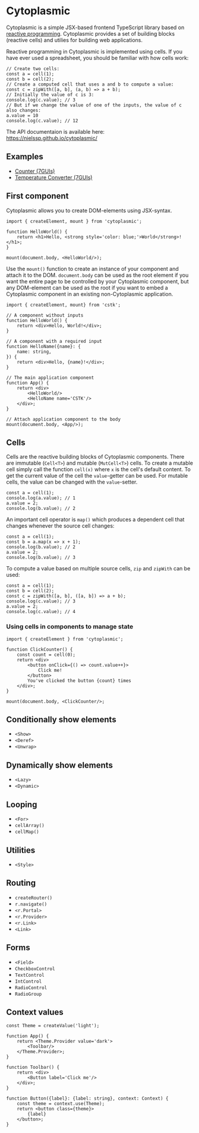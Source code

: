 # Cytoplasmic

Cytoplasmic is a simple JSX-based frontend TypeScript library based on [reactive programming](https://en.wikipedia.org/wiki/Reactive_programming). Cytoplasmic provides a set of building blocks (reactive cells) and utilies for building web applications.

Reactive programming in Cytoplasmic is implemented using cells. If you have ever used a spreadsheet, you should be familiar with how cells work:

```tsx
// Create two cells:
const a = cell(1);
const b = cell(2);
// Create a computed cell that uses a and b to compute a value:
const c = zipWith([a, b], (a, b) => a + b);
// Initially the value of c is 3:
console.log(c.value); // 3
// But if we change the value of one of the inputs, the value of c also changes:
a.value = 10
console.log(c.value); // 12
```

The API documentaion is available here: https://nielssp.github.io/cytoplasmic/

## Examples

- [Counter (7GUIs)](https://codesandbox.io/s/cstk-counter-7guis-jmugil?file=/index.tsx)
- [Temperature Converter (7GUIs)](https://codesandbox.io/s/cstk-temperature-converter-7guis-o0w7pg?file=/index.tsx)

## First component

Cytoplasmic allows you to create DOM-elements using JSX-syntax.

```tsx
import { createElement, mount } from 'cytoplasmic';

function HelloWorld() {
    return <h1>Hello, <strong style='color: blue;'>World</strong>!</h1>;
}

mount(document.body, <HelloWorld/>);
```

Use the `mount()` function to create an instance of your component and attach it to the DOM. `document.body` can be used as the root element if you want the entire page to be controlled by your Cytoplasmic component, but any DOM-element can be used as the root if you want to embed a Cytoplasmic component in an existing non-Cytoplasmic application.


```tsx
import { createElement, mount} from 'cstk';

// A component without inputs
function HelloWorld() {
    return <div>Hello, World!</div>;
}

// A component with a required input
function HelloName({name}: {
    name: string,
}) {
    return <div>Hello, {name}!</div>;
}

// The main application component
function App() {
    return <div>
        <HelloWorld/>
        <HelloName name='CSTK'/>
    </div>;
}

// Attach application component to the body
mount(document.body, <App/>);
```

## Cells

Cells are the reactive building blocks of Cytoplasmic components. There are immutable (`Cell<T>`) and mutable (`MutCell<T>`) cells.
To create a mutable cell simply call the function `cell(x)` where `x` is the cell's default content.
To get the current value of the cell the `value`-getter can be used.  For mutable cells, the value can be changed with the `value`-setter.

```tsx
const a = cell(1);
console.log(a.value); // 1
a.value = 2;
console.log(b.value); // 2
```

An important cell operator is `map()` which produces a dependent cell that changes whenever the source cell changes:

```tsx
const a = cell(1);
const b = a.map(x => x + 1);
console.log(b.value); // 2
a.value = 2;
console.log(b.value); // 3
```

To compute a value based on multiple source cells, `zip` and `zipWith` can be used:

```tsx
const a = cell(1);
const b = cell(2);
const c = zipWith([a, b], ([a, b]) => a + b);
console.log(c.value); // 3
a.value = 2;
console.log(c.value); // 4
```

### Using cells in components to manage state

```tsx
import { createElement } from 'cytoplasmic';

function ClickCounter() {
    const count = cell(0);
    return <div>
        <button onClick={() => count.value++}>
            Click me!
        </button>
        You've clicked the button {count} times
    </div>;
}

mount(document.body, <ClickCounter/>;
```

## Conditionally show elements

* `<Show>`
* `<Deref>`
* `<Unwrap>`

## Dynamically show elements

* `<Lazy>`
* `<Dynamic>`


## Looping

* `<For>`
* `cellArray()`
* `cellMap()`

## Utilities

* `<Style>`

## Routing

* `createRouter()`
* `r.navigate()`
* `<r.Portal>`
* `<r.Provider>`
* `<r.Link>`
* `<Link>`

## Forms

* `<Field>`
* `CheckboxControl`
* `TextControl`
* `IntControl`
* `RadioControl`
* `RadioGroup`

## Context values

```tsx
const Theme = createValue('light');

function App() {
    return <Theme.Provider value='dark'>
        <Toolbar/>
    </Theme.Provider>;
}

function Toolbar() {
    return <div>
        <Button label='Click me'/>
    </div>;
}

function Button({label}: {label: string}, context: Context) {
    const theme = context.use(Theme);
    return <button class={theme}>
        {label}
    </button>;
}
```

